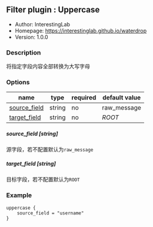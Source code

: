 ## Filter plugin : Uppercase

* Author: InterestingLab
* Homepage: https://interestinglab.github.io/waterdrop
* Version: 1.0.0

### Description

将指定字段内容全部转换为大写字母

### Options

| name | type | required | default value |
| --- | --- | --- | --- |
| [source_field](#source_field-string) | string | no | raw_message |
| [target_field](#target_field-string) | string | no | _ROOT_ |

##### source_field [string]

源字段，若不配置默认为`raw_message`

##### target_field [string]

目标字段，若不配置默认为`ROOT`

### Example

```
uppercase {
    source_field = "username"
}
```